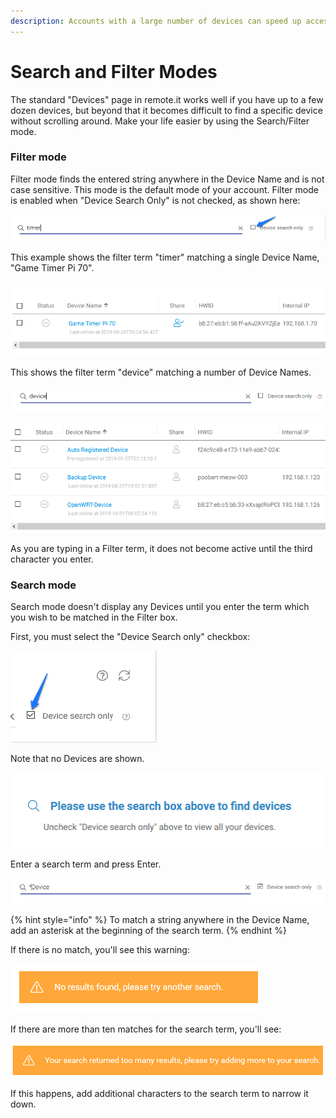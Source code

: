 ```yaml
---
description: Accounts with a large number of devices can speed up access using this mode
---
```


# Search and Filter Modes

The standard "Devices" page in remote.it works well if you have up to a few dozen devices, but beyond that it becomes difficult to find a specific device without scrolling around.  Make your life easier by using the Search/Filter mode.

### Filter mode

Filter mode finds the entered string anywhere in the Device Name and is not case sensitive.  This mode is the default mode of your account.   Filter mode is enabled when "Device Search Only" is not checked, as shown here:

![](../../.gitbook/assets/image%20%28118%29.png)

This example shows the filter term "timer" matching a single Device Name, "Game Timer Pi 70".

![](../../.gitbook/assets/image%20%28212%29.png)

This shows the filter term "device" matching a number of Device Names.

![](../../.gitbook/assets/image%20%28145%29.png)

![](../../.gitbook/assets/image%20%2826%29.png)

As you are typing in a Filter term, it does not become active until the third character you enter.

### Search mode

Search mode doesn't display any Devices until you enter the term which you wish to be matched in the Filter box.

First, you must select the "Device Search only" checkbox:

![](../../.gitbook/assets/image%20%28178%29.png)

Note that no Devices are shown.

![](../../.gitbook/assets/image%20%2871%29.png)

Enter a search term and press Enter.  

![](../../.gitbook/assets/image%20%28174%29.png)

{% hint style="info" %}
To match a string anywhere in the Device Name, add an asterisk at the beginning of the search term.
{% endhint %}

If there is no match, you'll see this warning:

![](../../.gitbook/assets/image%20%2878%29.png)

If there are more than ten matches for the search term, you'll see:

![](../../.gitbook/assets/image%20%2820%29.png)

If this happens, add additional characters to the search term to narrow it down.

